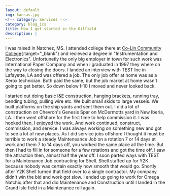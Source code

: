 ```yaml
---
layout: default
img: kansas.jpg
<!-- category: Services -->
category: blog_ics
title: How I got started in the Oilfield
description: |
---
```


I was raised in Natchez, MS. I attended college there at [Co-Lin Community College](http://www.colin.edu/){:target="_blank"} and recieved a degree in "Instrumentation and Electronics". Unfortunetly the only big employer in town for such work was International Paper Company and when i graduated in 1997 they where on the way to closing the doors. I landed an interview with TEST Inc in Lafayette, LA and was offered a job. The only job offer at home was as a Xerox technician. Both paid the same, but the job market at home wasn't going to get better. So down below I-10 I moved and never looked back.

I started out doing basic I&E construction, hanging brackets, running tray, bending tubing, pulling wire etc. We built small skids to large vessels. We built platforms on the ship yards and sent them out. I did a lot of construction on Chevron's Genesis Spar on McDermotts yard in New Iberia, LA. I then went offshore for the first time to help commission it. I was hooked then, I enjoyed the work. And work continued, construct, commission, and service. I was always working on something new and got to see a lot of new places. As I did service jobs offshore I thought it must be terrible to work a steady Mainteneance Job on a rotation 7 or 14 days at work and them 7 to 14 days off, you worked the same place all the time. But then i had to fill in for someone for a few rotations and got the time off. I saw the attraction then, almost half the year off. I soon parted ways with TEST for a Maintenance Job contracting for Shell. Shell staffed up for Y2K because nobody was certain exactly how smooth that would go. Shortly after Y2K Shell turned that field over to a single contractor. My company didn't win the bid and work got slow. I ended up going to work for Omega Natchiq after that and did Maintenance and Construction until I landed in the Grand Isle field in a Maintenance roll again.